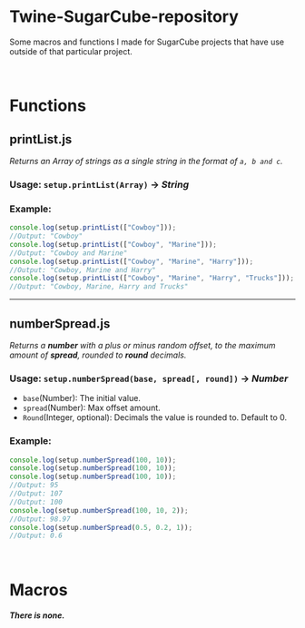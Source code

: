 # Twine-SugarCube-repository
Some macros and functions I made for SugarCube projects that have use outside of that particular project.

<br>

# Functions

## printList.js
*Returns an Array of strings as a single string in the format of `a, b and c`.*

### Usage: `setup.printList(Array)` → ***String***
### Example:
```js
console.log(setup.printList(["Cowboy"]));
//Output: "Cowboy"
console.log(setup.printList(["Cowboy", "Marine"]));
//Output: "Cowboy and Marine"
console.log(setup.printList(["Cowboy", "Marine", "Harry"]));
//Output: "Cowboy, Marine and Harry"
console.log(setup.printList(["Cowboy", "Marine", "Harry", "Trucks"]));
//Output: "Cowboy, Marine, Harry and Trucks"
```

----

## numberSpread.js
*Returns a **number** with a plus or minus random offset, to the maximum amount of **spread**, rounded to **round** decimals.*

### Usage: `setup.numberSpread(base, spread[, round])` → ***Number***

- `base`(Number): The initial value.
- `spread`(Number): Max offset amount.
- `Round`(Integer, optional): Decimals the value is rounded to. Default to 0.

### Example:
```js
console.log(setup.numberSpread(100, 10));
console.log(setup.numberSpread(100, 10));
console.log(setup.numberSpread(100, 10));
//Output: 95
//Output: 107
//Output: 100
console.log(setup.numberSpread(100, 10, 2));
//Output: 98.97
console.log(setup.numberSpread(0.5, 0.2, 1));
//Output: 0.6
```

<br>

# Macros

##### There is none.
